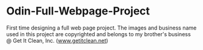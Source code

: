 # Odin-Full-Webpage-Project

First time designing a full web page project.
The images and business name used in this project are copyrighted and belongs to my brother's business @ Get It Clean, Inc.
(www.getitclean.net)
